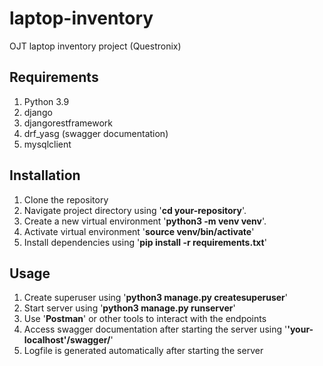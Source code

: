 # laptop-inventory
OJT laptop inventory project (Questronix)

## Requirements
1. Python 3.9
2. django
3. djangorestframework
4. drf_yasg (swagger documentation)
5. mysqlclient

## Installation
1. Clone the repository
2. Navigate project directory using '**cd your-repository**'.
3. Create a new virtual environment '**python3 -m venv venv**'.
4. Activate virtual environment '**source venv/bin/activate**'
5. Install dependencies using '**pip install -r requirements.txt**'

## Usage
1. Create superuser using '**python3 manage.py createsuperuser**'
2. Start server using '**python3 manage.py runserver**'
3. Use '**Postman**' or other tools to interact with the endpoints
4. Access swagger documentation after starting the server using '**'your-localhost'/swagger/**'
5. Logfile is generated automatically after starting the server